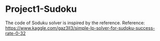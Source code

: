 # Project1-Sudoku
The code of Soduku solver is inspired by the reference. 
Reference:
https://www.kaggle.com/gaz3ll3/simple-lp-solver-for-sudoku-success-rate-0-32

